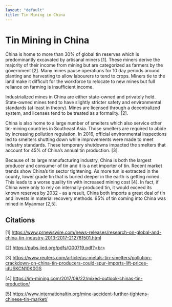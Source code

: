```yaml
---
layout: "default"
title: Tin Mining in China
---
```

# Tin Mining in China 

China is home to more than 30% of global tin reserves which is predominantly excavated by artisanal miners [1].  These miners derive the majority of their income from mining but are categorized as farmers by the government [2]. Many mines pause operations for 10 day periods around planting and harvesting to allow labourers to tend to crops.  Miners tie to the land make it difficult for the workforce to relocate to new mines but full reliance on farming is insufficient income.

Industrialized mines in China are either state-owned and privately held. State-owned mines tend to have slightly stricter safety and environmental standards (at least in theory). Mines are licensed through a decentralized system, and licenses tend to be treated as a formality. [2].  

China is also home to a large number of smelters which also service other tin-mining countries in Southeast Asia.  Those smelters are  required to abide by increasing pollution regulation.  In 2016, official environmental inspections led to smelters shutting down while improvements were made to meet industry standards.  These temporary shutdowns impacted the smelters that account for 45% of China’s annual tin production. [3].  

Because of its large manufacturing industry, China is both the largest producer and consumer of tin and it is a net importer of tin. Recent market trends show China’s tin sector tightening.  As more tun is extracted in the county, lower grade tin that is buried deeper in the earth is getting mined.  This leads to a worse quality tin with increased mining cost [4].  In fact, if China were only to rely on internally-produced tin, it would exceed its known reserves by 2032 - as a result, China both imports a great deal of tin and invests in material recovery methods. 95% of tin coming into China was mined in Myanmar [2,5].

## Citations
[1] https://www.prnewswire.com/news-releases/research-on-global-and-china-tin-industry-2013-2017-212781501.html <br>

[2] https://pubs.iied.org/pdfs/G00719.pdf?<br>

[3] https://www.reuters.com/article/us-metals-tin-smelters/pollution-crackdown-on-china-tin-producers-could-spur-imports-lift-prices-idUSKCN10K0GS<br>

[4] https://im-mining.com/2017/09/22/mixed-outlook-chinas-tin-production/<br>

[5] https://www.internationaltin.org/mine-accident-further-tightens-chinese-tin-market/ <br>
